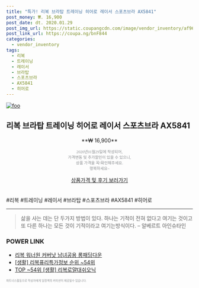 ```yaml
--- 
title: "특가! 리복 브라탑 트레이닝 히어로 레이서 스포츠브라 AX5841" 
post_money: ₩. 16,900 
post_date: dt. 2020.01.29 
post_img_url: https://static.coupangcdn.com/image/vendor_inventory/af96/c730a23d0855e2a56f73f40d49f5a01a26578351b898a0045877e0dd16e1.jpg 
post_link_url: https://coupa.ng/bnF844 
categories: 
  - vendor_inventory 
tags: 
  - 리복 
  - 트레이닝 
  - 레이서 
  - 브라탑 
  - 스포츠브라 
  - AX5841 
  - 히어로 
--- 
```

[![foo](https://static.coupangcdn.com/image/vendor_inventory/af96/c730a23d0855e2a56f73f40d49f5a01a26578351b898a0045877e0dd16e1.jpg)](https://coupa.ng/bnF844) 

## 리복 브라탑 트레이닝 히어로 레이서 스포츠브라 AX5841 
<p style="text-align: center;">**₩ 16,900**</p> 
<p style="text-align: center;"><span style="color: #898c8f; font-family: Georgia,Times,serif; font-size: 0.75em;">2020년01월29일에 작성되어, <br>가격변동 및 추가할인이 있을 수 있으니,<br> 상품 가격을 꼭!확인해주세요.<br>행복하세요~</span> 
</p>	 
<div markdown="0" style="text-align: center;"><a href="https://coupa.ng/bnF844" class="btn btn--success">상품가격 및 후기 보러가기</a></div> 
<br><br> 
  #리복 #트레이닝 #레이서 #브라탑 #스포츠브라 #AX5841 #히어로 
<hr> 

> 삶을 사는 데는 단 두가지 방법이 있다. 하나는 기적이 전혀 없다고 여기는 것이고 또 다른 하나는 모든 것이 기적이라고 여기는방식이다. – 알베르트 아인슈타인 


### POWER LINK

* <a href="https://blog.naver.com/sakai111/221784680246" target="_blank">리복 워너원 커버낫 남녀공용 롱패딩다운</a>
* <a href="https://blog.naver.com/fasyy4321/221771072740" target="_blank"> [생활] 리복퓨리특가정보 순위 ~54위</a>
* <a href="https://blog.naver.com/fasyy4321/221782912410" target="_blank"> TOP ~54위 [생활] 리복로얄대쉬오닉</a>

<span style="color: #898c8f; font-family: Georgia,Times,serif; font-size: 0.55em;">파트너스활동으로 작성자에게 일정액의 커미션이 제공될수 있습니다.</span> 
